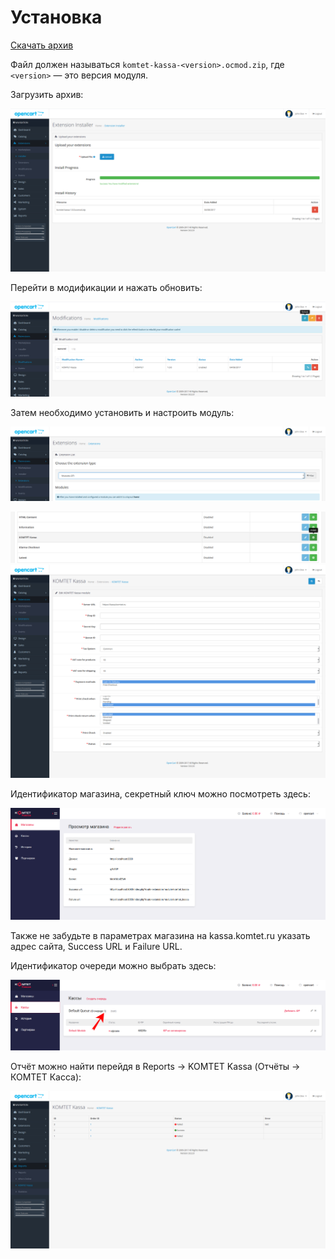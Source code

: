 # Установка

[Скачать архив](https://github.com/Komtet/komtet-kassa-opencart/releases)

Файл должен называться `komtet-kassa-<version>.ocmod.zip`, где `<version>` &mdash; это версия модуля.

Загрузить архив:

![upload](./images/01-upload.png)

Перейти в модификации и нажать обновить:

![modifications](./images/02-modifications.png)

Затем необходимо установить и настроить модуль:

![modules](./images/03-modules.png)

![install-and-edit](./images/04-install-and-edit.png)
![settings](./images/05-settings.png)

Идентификатор магазина, секретный ключ можно посмотреть здесь:

![komtet-kassa](./images/06-komtet-kassa.png)

Также не забудьте в параметрах магазина на kassa.komtet.ru указать адрес сайта, Success URL и Failure URL.

Идентификатор очереди можно выбрать здесь:

![queue-id](./images/07-queue-id.png)

Отчёт можно найти перейдя в Reports -> KOMTET Kassa (Отчёты -> КОМТЕТ Касса):

![report](./images/08-report.png)
